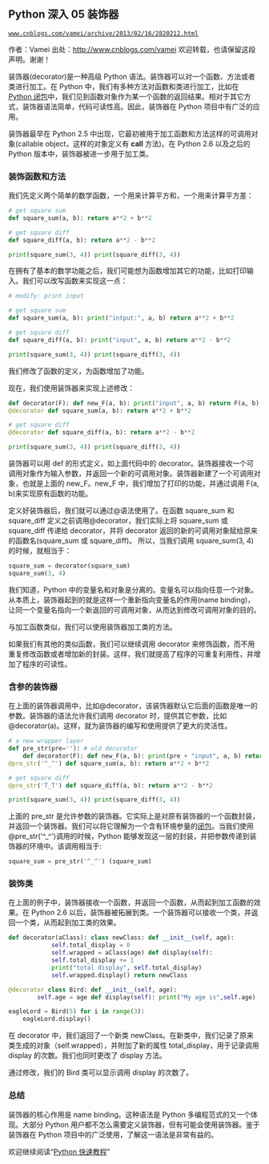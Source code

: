 ## Python 深入 05 装饰器

[`www.cnblogs.com/vamei/archive/2013/02/16/2820212.html`](http://www.cnblogs.com/vamei/archive/2013/02/16/2820212.html)

作者：Vamei 出处：http://www.cnblogs.com/vamei 欢迎转载，也请保留这段声明。谢谢！

装饰器(decorator)是一种高级 Python 语法。装饰器可以对一个函数、方法或者类进行加工。在 Python 中，我们有多种方法对函数和类进行加工，比如在[Python 闭包](http://www.cnblogs.com/vamei/archive/2012/12/15/2772451.html)中，我们见到函数对象作为某一个函数的返回结果。相对于其它方式，装饰器语法简单，代码可读性高。因此，装饰器在 Python 项目中有广泛的应用。

装饰器最早在 Python 2.5 中出现，它最初被用于加工函数和方法这样的可调用对象(callable object，这样的对象定义有 __call__ 方法)。在 Python 2.6 以及之后的 Python 版本中，装饰器被进一步用于加工类。

### 装饰函数和方法

我们先定义两个简单的数学函数，一个用来计算平方和，一个用来计算平方差：

```py
# get square sum
def square_sum(a, b): return a**2 + b**2

# get square diff
def square_diff(a, b): return a**2 - b**2

```

```py
print(square_sum(3, 4)) print(square_diff(3, 4))

```

在拥有了基本的数学功能之后，我们可能想为函数增加其它的功能，比如打印输入。我们可以改写函数来实现这一点：

```py
# modify: print input

# get square sum
def square_sum(a, b): print("intput:", a, b) return a**2 + b**2

# get square diff
def square_diff(a, b): print("input", a, b) return a**2 - b**2

```

```py
print(square_sum(3, 4)) print(square_diff(3, 4))

```

我们修改了函数的定义，为函数增加了功能。

现在，我们使用装饰器来实现上述修改：

```py
def decorator(F): def new_F(a, b): print("input", a, b) return F(a, b) return new_F # get square sum
@decorator def square_sum(a, b): return a**2 + b**2

# get square diff
@decorator def square_diff(a, b): return a**2 - b**2

print(square_sum(3, 4)) print(square_diff(3, 4))

```

装饰器可以用 def 的形式定义，如上面代码中的 decorator。装饰器接收一个可调用对象作为输入参数，并返回一个新的可调用对象。装饰器新建了一个可调用对象，也就是上面的 new_F。new_F 中，我们增加了打印的功能，并通过调用 F(a, b)来实现原有函数的功能。

定义好装饰器后，我们就可以通过@语法使用了。在函数 square_sum 和 square_diff 定义之前调用@decorator，我们实际上将 square_sum 或 square_diff 传递给 decorator，并将 decorator 返回的新的可调用对象赋给原来的函数名(square_sum 或 square_diff)。 所以，当我们调用 square_sum(3, 4)的时候，就相当于：

```py
square_sum = decorator(square_sum)
square_sum(3, 4)

```

我们知道，Python 中的变量名和对象是分离的。变量名可以指向任意一个对象。从本质上，装饰器起到的就是这样一个重新指向变量名的作用(name binding)，让同一个变量名指向一个新返回的可调用对象，从而达到修改可调用对象的目的。

与加工函数类似，我们可以使用装饰器加工类的方法。

如果我们有其他的类似函数，我们可以继续调用 decorator 来修饰函数，而不用重复修改函数或者增加新的封装。这样，我们就提高了程序的可重复利用性，并增加了程序的可读性。

### 含参的装饰器

在上面的装饰器调用中，比如@decorator，该装饰器默认它后面的函数是唯一的参数。装饰器的语法允许我们调用 decorator 时，提供其它参数，比如@decorator(a)。这样，就为装饰器的编写和使用提供了更大的灵活性。

```py
# a new wrapper layer
def pre_str(pre=''): # old decorator
    def decorator(F): def new_F(a, b): print(pre + "input", a, b) return F(a, b) return new_F return decorator # get square sum
@pre_str('^_^') def square_sum(a, b): return a**2 + b**2

# get square diff
@pre_str('T_T') def square_diff(a, b): return a**2 - b**2

print(square_sum(3, 4)) print(square_diff(3, 4))

```

上面的 pre_str 是允许参数的装饰器。它实际上是对原有装饰器的一个函数封装，并返回一个装饰器。我们可以将它理解为一个含有环境参量的[闭包](http://www.cnblogs.com/vamei/archive/2012/12/15/2772451.html)。当我们使用@pre_str('^_^')调用的时候，Python 能够发现这一层的封装，并把参数传递到装饰器的环境中。该调用相当于:

```py
square_sum = pre_str('^_^') (square_sum)

```

### 装饰类

在上面的例子中，装饰器接收一个函数，并返回一个函数，从而起到加工函数的效果。在 Python 2.6 以后，装饰器被拓展到类。一个装饰器可以接收一个类，并返回一个类，从而起到加工类的效果。

```py
def decorator(aClass): class newClass: def __init__(self, age):
            self.total_display = 0
            self.wrapped = aClass(age) def display(self):
            self.total_display += 1
            print("total display", self.total_display)
            self.wrapped.display() return newClass

@decorator class Bird: def __init__(self, age):
        self.age = age def display(self): print("My age is",self.age)

eagleLord = Bird(5) for i in range(3):
    eagleLord.display()

```

在 decorator 中，我们返回了一个新类 newClass。在新类中，我们记录了原来类生成的对象（self.wrapped），并附加了新的属性 total_display，用于记录调用 display 的次数。我们也同时更改了 display 方法。

通过修改，我们的 Bird 类可以显示调用 display 的次数了。

### 总结

装饰器的核心作用是 name binding。这种语法是 Python 多编程范式的又一个体现。大部分 Python 用户都不怎么需要定义装饰器，但有可能会使用装饰器。鉴于装饰器在 Python 项目中的广泛使用，了解这一语法是非常有益的。

欢迎继续阅读“[Python 快速教程](http://www.cnblogs.com/vamei/archive/2012/09/13/2682778.html)”
